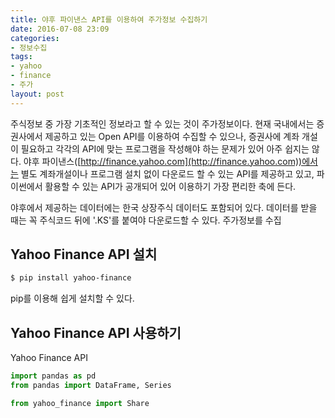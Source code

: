 ```yaml
---
title: 야후 파이낸스 API를 이용하여 주가정보 수집하기
date: 2016-07-08 23:09
categories:
- 정보수집
tags:
- yahoo
- finance
- 주가
layout: post
---
```


주식정보 중 가장 기초적인 정보라고 할 수 있는 것이 주가정보이다. 현재 국내에서는 증권사에서 제공하고 있는 Open API를 이용하여 수집할 수 있으나, 증권사에 계좌 개설이 필요하고 각각의 API에 맞는 프로그램을 작성해야 하는 문제가 있어 아주 쉽지는 않다. 야후 파이낸스([http://finance.yahoo.com](http://finance.yahoo.com))에서는 별도 계좌개설이나 프로그램 설치 없이 다운로드 할 수 있는 API를 제공하고 있고, 파이썬에서 활용할 수 있는 API가 공개되어 있어 이용하기 가장 편리한 축에 든다.

야후에서 제공하는 데이터에는 한국 상장주식 데이터도 포함되어 있다. 데이터를 받을 때는 꼭 주식코드 뒤에 '.KS'를 붙여야 다운로드할 수 있다.
주가정보를 수집

## Yahoo Finance API 설치

```bash
$ pip install yahoo-finance
```
pip를 이용해 쉽게 설치할 수 있다.

## Yahoo Finance API 사용하기

Yahoo Finance API

```python
import pandas as pd
from pandas import DataFrame, Series
```

```python
from yahoo_finance import Share
```